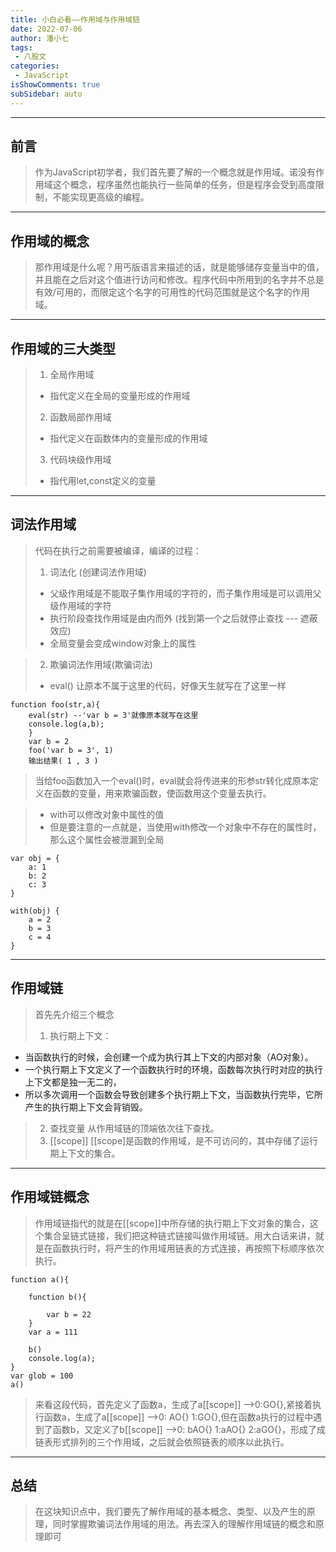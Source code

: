 ```yaml
---
title: 小白必看——作用域与作用域链
date: 2022-07-06
author: 潘小七
tags:
 - 八股文
categories: 
 - JavaScript
isShowComments: true  
subSidebar: auto
---
```


---
前言
---
>    作为JavaScript初学者，我们首先要了解的一个概念就是作用域。诺没有作用域这个概念，程序虽然也能执行一些简单的任务，但是程序会受到高度限制，不能实现更高级的编程。
---
作用域的概念
---
>    那作用域是什么呢？用丐版语言来描述的话，就是能够储存变量当中的值，并且能在之后对这个值进行访问和修改。程序代码中所用到的名字并不总是有效/可用的，而限定这个名字的可用性的代码范围就是这个名字的作用域。

---
作用域的三大类型
---
>1. 全局作用域
>-  指代定义在全局的变量形成的作用域
>2. 函数局部作用域
>-  指代定义在函数体内的变量形成的作用域
>3. 代码块级作用域
>- 指代用let,const定义的变量

---
词法作用域
---

>代码在执行之前需要被编译，编译的过程：
>1.  词法化 (创建词法作用域)
>-   父级作用域是不能取子集作用域的字符的，而子集作用域是可以调用父级作用域的字符
>-   执行阶段查找作用域是由内而外 (找到第一个之后就停止查找 --- 遮蔽效应)
>-   全局变量会变成window对象上的属性

>2.    欺骗词法作用域(欺骗词法)
>-    eval() 让原本不属于这里的代码，好像天生就写在了这里一样
```
function foo(str,a){ 
    eval(str) --'var b = 3'就像原本就写在这里 
    console.log(a,b);
    } 
    var b = 2 
    foo('var b = 3', 1)
    输出结果( 1 , 3 )
```
>当给foo函数加入一个eval()时，eval就会将传进来的形参str转化成原本定义在函数的变量，用来欺骗函数，使函数用这个变量去执行。

>-  with可以修改对象中属性的值
>- 但是要注意的一点就是，当使用with修改一个对象中不存在的属性时，那么这个属性会被泄漏到全局
```
var obj = { 
    a: 1
    b: 2
    c: 3
}

with(obj) {
    a = 2 
    b = 3
    c = 4
}
```
---
作用域链
---

>首先先介绍三个概念
>1. 执行期上下文：
- 当函数执行的时候，会创建一个成为执行其上下文的内部对象（AO对象）。
- 一个执行期上下文定义了一个函数执行时的环境，函数每次执行时对应的执行上下文都是独一无二的，
- 所以多次调用一个函数会导致创建多个执行期上下文，当函数执行完毕，它所产生的执行期上下文会背销毁。
>2. 查找变量
从作用域链的顶端依次往下查找。
>3. [[scope]]
[[scope]是函数的作用域，是不可访问的，其中存储了运行期上下文的集合。

---
作用域链概念
---

>作用域链指代的就是在[[scope]]中所存储的执行期上下文对象的集合，这个集合呈链式链接，我们把这种链式链接叫做作用域链。用大白话来讲，就是在函数执行时，将产生的作用域用链表的方式连接，再按照下标顺序依次执行。
```
function a(){

    function b(){

        var b = 22
    }
    var a = 111

    b()
    console.log(a);
}
var glob = 100
a()
```
>来看这段代码，首先定义了函数a，生成了a[[scope]] -->0:GO{},紧接着执行函数a，生成了a[[scope]] -->0: AO{} 1:GO{},但在函数a执行的过程中遇到了函数b，又定义了b[[scope]] -->0: bAO{} 1:aAO{} 2:aGO{}，形成了成链表形式排列的三个作用域，之后就会依照链表的顺序以此执行。
---
总结
---
>在这块知识点中，我们要先了解作用域的基本概念、类型、以及产生的原理，同时掌握欺骗词法作用域的用法。再去深入的理解作用域链的概念和原理即可
